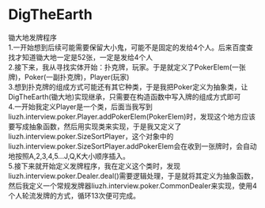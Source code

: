 # DigTheEarth<br>
锄大地发牌程序<br>
1.一开始想到后续可能需要保留大小鬼，可能不是固定的发给4个人。后来百度查找才知道锄大地一定是52张，一定是发给4个人<br>
2.接下来，我从寻找实体开始：扑克牌，玩家。于是就定义了PokerElem(一张牌)，Poker(一副扑克牌)，Player(玩家)<br>
3.想到扑克牌的组成方式可能还有其它种类，于是我把Poker定义为抽象类，让DigTheEarth(锄大地)实现继承，只需要在构造函数中写入牌的组成方式即可<br>
4.一开始我定义Player是一个类，后面当我写到liuzh.interview.poker.Player.addPokerElem(PokerElem)时，发现这个地方应该要写成抽象函数，然后用实现类来实现，于是我又定义了liuzh.interview.poker.SizeSortPlayer，这个对象中的liuzh.interview.poker.SizeSortPlayer.addPokerElem会在收到一张牌时，会自动地按照A,2,3,4,5...J,Q,K大小顺序插入。<br>
5.接下来就开始定义发牌程序，我在定义这个类时，发现liuzh.interview.poker.Dealer.deal()需要逻辑处理，于是就将其定义为抽象函数，然后我定义一个常规发牌器liuzh.interview.poker.CommonDealer来实现，使用4个人轮流发牌的方式，循环13次便可完成。<br>
